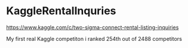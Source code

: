 # KaggleRentalInquries

https://www.kaggle.com/c/two-sigma-connect-rental-listing-inquiries

My first real Kaggle competiton i ranked 254th out of 2488 competitors
